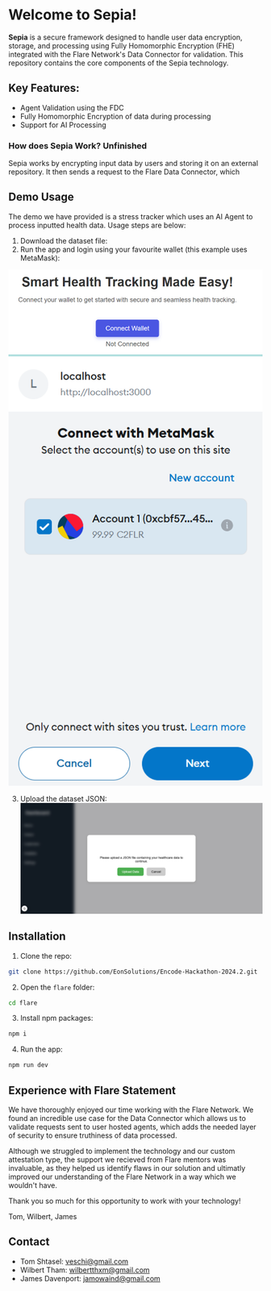 # Welcome to **Sepia!**
**Sepia** is a secure framework designed to handle user data encryption, storage, and processing using Fully Homomorphic Encryption (FHE) integrated with the Flare Network's Data Connector for validation. This repository contains the core components of the Sepia technology.

## Key Features:
- Agent Validation using the FDC
- Fully Homomorphic Encryption of data during processing
- Support for AI Processing
### How does Sepia Work? Unfinished
Sepia works by encrypting input data by users and storing it on an external repository. It then sends a request to the Flare Data Connector, which 

## Demo Usage

The demo we have provided is a stress tracker which uses an AI Agent to process inputted health data. Usage steps are below: 

1. Download the dataset file:
2. Run the app and login using your favourite wallet (this example uses MetaMask):

![alt text](./readme_images/image-1.png)
![alt text](./readme_images/image-2.png)

3. Upload the dataset JSON:
![alt text](./readme_images/image.png)


## Installation
1. Clone the repo:
```sh
git clone https://github.com/EonSolutions/Encode-Hackathon-2024.2.git
```
2. Open the ```flare``` folder:
```sh
cd flare
```
3. Install npm packages:

```sh
npm i
```
4. Run the app:
```sh
npm run dev
```
## Experience with Flare Statement
We have thoroughly enjoyed our time working with the Flare Network. We found an incredible use case for the Data Connector which allows us to validate requests sent to user hosted agents, which adds the needed layer of security to ensure truthiness of data processed.

Although we struggled to implement the technology and our custom attestation type, the support we recieved from Flare mentors was invaluable, as they helped us identify flaws in our solution and ultimatly improved our understanding of the Flare Network in a way which we wouldn't have.

Thank you so much for this opportunity to work with your technology!

Tom, Wilbert, James
## Contact

- Tom Shtasel: veschi@gmail.com
- Wilbert Tham: wilbertthxm@gmail.com
- James Davenport: jamowaind@gmail.com
